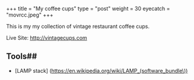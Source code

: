 +++
title = "My coffee cups"
type = "post"
weight = 30
eyecatch = "movrcc.jpeg"
+++

This is my my collection of vintage restaurant coffee cups.

Live Site: <http://vintagecups.com>


## Tools##
* [LAMP stack] (https://en.wikipedia.org/wiki/LAMP_(software_bundle\))


